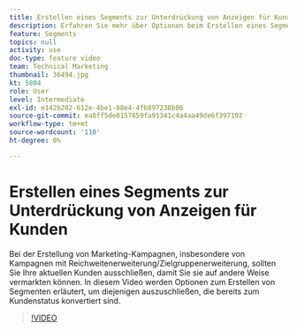 ```yaml
---
title: Erstellen eines Segments zur Unterdrückung von Anzeigen für Kunden
description: Erfahren Sie mehr über Optionen beim Erstellen eines Segments, um Kunden auszuschließen, die bereits zum Kundenstatus konvertiert sind. Bei der Erstellung von Marketing-Kampagnen, insbesondere von Reichweitenerweiterungs- und Zielgruppenerweiterungskampagnen, sollten Sie Ihre aktuellen Kundinnen und Kunden ausschließen, damit Sie sie auf andere Weise vermarkten können.
feature: Segments
topics: null
activity: use
doc-type: feature video
team: Technical Marketing
thumbnail: 36494.jpg
kt: 5804
role: User
level: Intermediate
exl-id: e142b202-612e-4be1-88e4-4fb897238b86
source-git-commit: ea8ff5de0157659fa91341c4a4aa49de6f397192
workflow-type: tm+mt
source-wordcount: '110'
ht-degree: 0%

---
```


# Erstellen eines Segments zur Unterdrückung von Anzeigen für Kunden

Bei der Erstellung von Marketing-Kampagnen, insbesondere von Kampagnen mit Reichweitenerweiterung/Zielgruppenerweiterung, sollten Sie Ihre aktuellen Kunden ausschließen, damit Sie sie auf andere Weise vermarkten können. In diesem Video werden Optionen zum Erstellen von Segmenten erläutert, um diejenigen auszuschließen, die bereits zum Kundenstatus konvertiert sind.

>[!VIDEO](https://video.tv.adobe.com/v/41312/?quality=12&learn=on&captions=ger)
